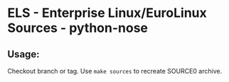 # ELS - Enterprise Linux/EuroLinux Sources - python-nose
 
## Usage:
  Checkout branch or tag. Use `make sources` to recreate  SOURCE0 archive.
